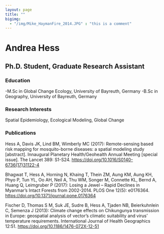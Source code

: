 ```yaml
---
layout: page
title: ""
bigimg: 
  - "/img/Mike_HaymanFire_2014.JPG" : "this is a comment"
---
```


# Andrea Hess

## Ph.D. Student, Graduate Research Assistant

### Education
-M.Sc in Global Change Ecology, University of Bayreuth, Germany
-B.Sc in Geography, University of Bayreuth, Germany

### Research Interests
Spatial Epidemiology, Ecological Modeling, Global Change

### Publications

Hess A, Davis JK, Lind BM, Wimberly MC (2017): Remote-sensing based risk mapping for mosquito-borne diseases: a spatial modeling study [abstract]. Innaugural Planetary Health/Geohealth Annual Meeting [special issue]. The Lancet 389: S1-S24. https://doi.org/10.1016/S0140-6736(17)31122-4

Bhagwat T, Hess A, Horning N, Khaing T, Thein ZM, Aung KM, Aung KH, Phyo P, Tun YL, Oo AH, Neil A, Thu WM, Songer M, Connette KL, Bernd A, Huang Q, Leimgruber P (2017): Losing a Jewel – Rapid Declines in Myanmar’s Intact Forests from 2002-2014. PLOS One 12(5): e0176364. https://doi.org/10.1371/journal.pone.0176364

Fischer D, Thomas S M, Suk JE, Sudre B, Hess A, Tjaden NB, Beierkuhnlein C, Semenza J (2013): Climate change effects on Chikungunya transmission in Europe: geospatial analysis of vector’s climatic suitability and virus’ temperature requirements. International Journal of Health Geographics 12:51. https://doi.org/10.1186/1476-072X-12-51
